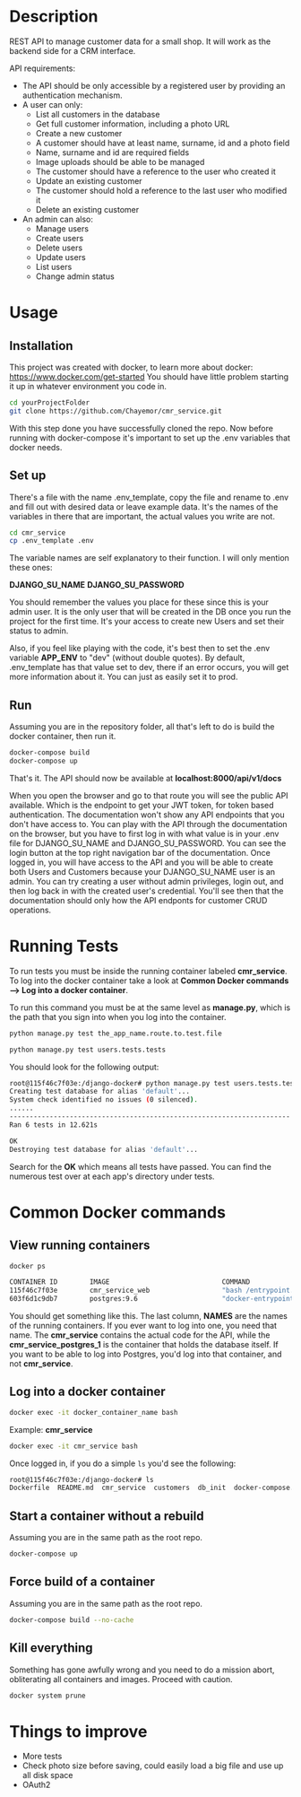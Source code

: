 Description
====================

REST API to manage customer data for a small shop. It will work as the backend side for a CRM interface. 

API requirements:

- The API should be only accessible by a registered user by providing an authentication mechanism.
- A user can only:
  - List all customers in the database
  - Get full customer information, including a photo URL
  - Create a new customer
  - A customer should have at least name, surname, id and a photo field
  - Name, surname and id are required fields
  - Image uploads should be able to be managed
  - The customer should have a reference to the user who created it
  - Update an existing customer
  - The customer should hold a reference to the last user who modified it
  - Delete an existing customer
- An admin can also:
  - Manage users
  - Create users
  - Delete users
  - Update users
  - List users
  - Change admin status




Usage
============================

Installation
----------------

This project was created with docker, to learn more about docker: https://www.docker.com/get-started You should
have little problem starting it up in whatever environment you code in. 

```bash
cd yourProjectFolder
git clone https://github.com/Chayemor/cmr_service.git
```

With this step done you have successfully cloned the repo. Now before running with docker-compose it's 
important to set up the .env variables that docker needs.

Set up
-----------------

There's a file with the name .env_template, copy the file and rename to .env and fill out with desired 
data or leave example data. It's the names of the variables in there that are important, the actual values you write are not.

```bash
cd cmr_service
cp .env_template .env
```

The variable names are self explanatory to their function. I will only mention these ones:

**DJANGO_SU_NAME**
**DJANGO_SU_PASSWORD**

You should remember the values you place for these since this is your admin user. It is the only
user that will be created in the DB once you run the project for the first time. It's your access to create new
Users and set their status to admin. 

Also, if you feel like playing with the code, it's best then to set the .env variable
**APP_ENV** to "dev" (without double quotes). By default, .env_template has that value set to dev, there
if an error occurs, you will get more information about it. You can just as easily set it to prod. 

Run
-----------------

Assuming you are in the repository folder, all that's left to do is build the docker container, then run it.
 
```bash
docker-compose build
docker-compose up
```

That's it. The API should now be available at **localhost:8000/api/v1/docs**

When you open the browser and go to that route you will see the public API available. Which is the endpoint to
get your JWT token, for token based authentication. The documentation won't show any API endpoints that
you don't have access to. You can play with the API through the documentation on the browser, but you have to first
log in with what value is in your .env file for DJANGO_SU_NAME and DJANGO_SU_PASSWORD. You can see the login button
at the top right navigation bar of the documentation. Once logged in, you will have access to the API and you will be
able to create both Users and Customers because your DJANGO_SU_NAME user is an admin. 
You can try creating a user without admin privileges, login out, and then log back in with
the created user's credential. You'll see then that the documentation should only how the API endponts for
customer CRUD operations.

Running Tests
============================

To run tests you must be inside the running container labeled **cmr_service**. 
To log into the docker container take a look at **Common Docker commands --> Log into a docker container**.

To run this command you must be at the same level as **manage.py**, which is the path that you sign into
when you log into the container.

```bash
python manage.py test the_app_name.route.to.test.file
```

```bash
python manage.py test users.tests.tests
```

You should look for the following output:

```bash
root@115f46c7f03e:/django-docker# python manage.py test users.tests.tests
Creating test database for alias 'default'...
System check identified no issues (0 silenced).
......
----------------------------------------------------------------------
Ran 6 tests in 12.621s

OK
Destroying test database for alias 'default'...
```

Search for the **OK** which means all tests have passed. You can find the numerous test over
at each app's directory under tests.

Common Docker commands
============================

## View running containers 

```bash
docker ps
```
```bash 
CONTAINER ID        IMAGE                            COMMAND                  CREATED             STATUS              PORTS                    NAMES
115f46c7f03e        cmr_service_web                  "bash /entrypoint.sh"    2 hours ago         Up 2 hours          0.0.0.0:8000->8000/tcp   cmr_service
603f6d1c9db7        postgres:9.6                     "docker-entrypoint.s…"   4 days ago          Up 2 hours          0.0.0.0:5432->5432/tcp   cmr_service_postgres_1
```

You should get something like this. The last column, **NAMES** are the names of the running containers. If you ever want to log into one, you need that name. The 
**cmr_service** contains the actual code for the API, while the **cmr_service_postgres_1** is the container that holds the database itself. If you want to be
able to log into Postgres, you'd log into that container, and not **cmr_service**.

## Log into a docker container

```bash
docker exec -it docker_container_name bash
```

Example: **cmr_service**

```bash
docker exec -it cmr_service bash
```

Once logged in, if you do a simple ```ls``` you'd see the following:

```bash
root@115f46c7f03e:/django-docker# ls
Dockerfile  README.md  cmr_service  customers  db_init	docker-compose.yml  entrypoint-dev.sh  entrypoint-prod.sh  manage.py  media  requirements  users  wait-for-it.sh
```

## Start a container without a rebuild
Assuming you are in the same path as the root repo.

```bash
docker-compose up
```

## Force build of a container 
Assuming you are in the same path as the root repo.

```bash
docker-compose build --no-cache
```

## Kill everything
Something has gone awfully wrong and you need to do a mission abort, obliterating all
containers and images. Proceed with caution.

```bash
docker system prune
```

Things to improve
============================
- More tests
- Check photo size before saving, could easily load a big file and use up all disk space
- OAuth2
